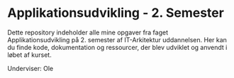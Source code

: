 # Applikationsudvikling - 2. Semester
Dette repository indeholder alle mine opgaver fra faget Applikationsudvikling på 2. semester af IT-Arkitektur uddannelsen. Her kan du finde kode, dokumentation og ressourcer, der blev udviklet og anvendt i løbet af kurset.

Underviser: Ole
